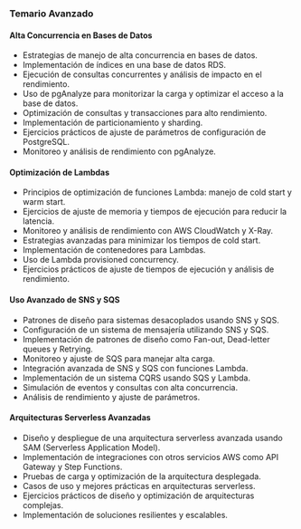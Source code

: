### Temario Avanzado

#### Alta Concurrencia en Bases de Datos
- Estrategias de manejo de alta concurrencia en bases de datos.
- Implementación de índices en una base de datos RDS.
- Ejecución de consultas concurrentes y análisis de impacto en el rendimiento.
- Uso de pgAnalyze para monitorizar la carga y optimizar el acceso a la base de datos.
- Optimización de consultas y transacciones para alto rendimiento.
- Implementación de particionamiento y sharding.
- Ejercicios prácticos de ajuste de parámetros de configuración de PostgreSQL.
- Monitoreo y análisis de rendimiento con pgAnalyze.

####  Optimización de Lambdas
- Principios de optimización de funciones Lambda: manejo de cold start y warm start.
- Ejercicios de ajuste de memoria y tiempos de ejecución para reducir la latencia.
- Monitoreo y análisis de rendimiento con AWS CloudWatch y X-Ray.
- Estrategias avanzadas para minimizar los tiempos de cold start.
- Implementación de contenedores para Lambdas.
- Uso de Lambda provisioned concurrency.
- Ejercicios prácticos de ajuste de tiempos de ejecución y análisis de rendimiento.

#### Uso Avanzado de SNS y SQS
- Patrones de diseño para sistemas desacoplados usando SNS y SQS.
- Configuración de un sistema de mensajería utilizando SNS y SQS.
- Implementación de patrones de diseño como Fan-out, Dead-letter queues y Retrying.
- Monitoreo y ajuste de SQS para manejar alta carga.
- Integración avanzada de SNS y SQS con funciones Lambda.
- Implementación de un sistema CQRS usando SQS y Lambda.
- Simulación de eventos y consultas con alta concurrencia.
- Análisis de rendimiento y ajuste de parámetros.

#### Arquitecturas Serverless Avanzadas
- Diseño y despliegue de una arquitectura serverless avanzada usando SAM (Serverless Application Model).
- Implementación de integraciones con otros servicios AWS como API Gateway y Step Functions.
- Pruebas de carga y optimización de la arquitectura desplegada.
- Casos de uso y mejores prácticas en arquitecturas serverless.
- Ejercicios prácticos de diseño y optimización de arquitecturas complejas.
- Implementación de soluciones resilientes y escalables.
